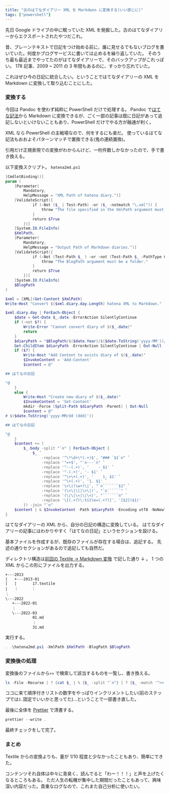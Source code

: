 ```yaml
---
title: "古のはてなダイアリー XML を Markdwon に変換する(いい感じに)"
tags: ["powershell"]
---
```


先日 Google ドライブの中に眠っていた XML を発掘した。古のはてなダイアリーからエクスポートされたやつだこれ。

昔、プレーンテキストで日記をつけ始める前に、誰に見せるでもないブログを書いていた。何度かブログサービスに書いては止めるを繰り返していた。
そのうち最も最近までやってたのがはてなダイアリーで、そのバックアップがこれっぽい。
178 記事、2009 ~ 2011 の 3 年間もあるのに、すっかり忘れていた。

これはぜひ今の日記に統合したい。ということではてなダイアリーの XML を Markdown に変換して取り込むことにした。

### 変換する

今回は Pandoc を使わず純粋に PowerShell だけで処理する。
Pandoc で[はてな記法](https://help.hatenablog.com/entry/text-hatena-list)から Markdown に変換できるが、ごく一部の記事は既に日記があって追記しないといけないこともあり、PowerShell だけでやる方が融通が利く。

XML なら PowerShell の主戦場なので、何をするにも楽だ。
使っているはてな記法もおおよそパターンマッチで置換できる(鬼の連続置換)。

引用だけ正規表現での変換がわからんけど、一桁件数しかなかったので、手で書き換える。

以下変換スクリプト。 `hatena2md.ps1`

````````powershell
[CmdletBinding()]
param (
    [Parameter(
        Mandatory,
        HelpMessage = "XML Path of hatena diary.")]
    [ValidateScript({
            if (-Not ($_ | Test-Path) -or ($_ -notmatch "\.xml")) {
                throw "The file specified in the XmlPath argument must be XML."
            }
            return $True
        })]
    [System.IO.FileInfo]
    $XmlPath,
    [Parameter(
        Mandatory,
        HelpMessage = "Output Path of Markdown diaries.")]
    [ValidateScript({
            if (-Not (Test-Path $_ ) -or -not (Test-Path $_ -PathType Container)) {
                throw "The BlogPath argument must be a folder."
            }
            return $True
        })]
    [System.IO.FileInfo]
    $BlogPath
)

$xml = [XML](Get-Content $XmlPath)
Write-Host "Convert $($xml.diary.day.Length) hatena XML to Markdown."

$xml.diary.day | ForEach-Object {
    $date = Get-Date $_.date -ErrorAction SilentlyContinue
    if (-not $?) {
        Write-Error "Cannot convert diary of $($_.date)"
        return
    }
    $diaryPath = "$BlogPath/$($date.Year)/$($date.ToString('yyyy-MM'))/$($date.toString('dd')).md"
    Get-ChildItem $diaryPath -ErrorAction SilentlyContinue | Out-Null
    if ($?) {
        Write-Host "Add Content to exists diary of $($_.date)"
        $InvokeContent = 'Add-Content'
        $content = @"

## はてなの日記

"@
    }
    else {
        Write-Host "Create new diary of $($_.date)"
        $InvokeContent = 'Set-Content'
        mkdir -Force (Split-Path $diaryPath -Parent) | Out-Null
        $content = @"
# $($date.ToString('yyyy-MM/dd (ddd)'))

## はてなの日記

"@
    }
    $content += (
        $_.body -split "`n" | ForEach-Object {
            $_ `
                -replace '^\*\d+\*(.+)$', "### `$1`n" `
                -replace '^=+$', "`n---`n" `
                -replace '^--(.+)', '    - $1' `
                -replace '^-(.+)', '- $1' `
                -replace '^\+\+(.+)', '    1. $1' `
                -replace '^\+(.+)', '1. $1' `
                -replace '\>\|(\w+)\|', "`n```````$1" `
                -replace '(\>\|\||\>\|)', "`n``````" `
                -replace '(\|\|\<|\|\<)', "```````n" `
                -replace '\[(.+?)\:title=(.+?)]', '[$2]($1)'
        }) -join "`n"
    $content | & $InvokeContent -Path $diaryPath -Encoding utf8 -NoNewline | Out-Null
}
````````

はてなダイアリーの XML から、自分の日記の構造に変換している。
はてなダイアリーの記事にはわかりやすく「はてなの日記」というセクションを設ける。

基本ファイルを作成するが、既存のファイルが存在する場合は、追記する。
先述の通りセクションがあるので追記しても自然だ。

ディレクトリ構造は[前回の Textile → Markdown 変換](/posts/2022-04-02-convert-textile-to-md.html) で記した通り ↓ 。 1 つの XML からこの形にファイルを出力する。

```plaintext
+---2013
|   +---2013-01
|   |       17.textile
|   ︙      ︙
︙
\---2022
   +---2022-01
   ︙
   \---2022-03
            01.md
            ︙
            31.md
```

実行する。

```powershell
. .\hatena2md.ps1 -XmlPath $XmlPath -BlogPath $BlogPath
```

### 変換後の処理

変換後のファイルから`>>` で検索して該当するものを一覧し、書き換える。

```powershell
ls -File -Recurse | ? {cat $_ | % {$_ -split "`n"} | ? {$_ -match '^>>'}} | select -Property FullName
```

ココに来て順序付きリストの数字をやっぱりインクリメントしたい(前のステップでは`1.`固定でいいかと思ってた)...ということで一部書き直した。

最後に全体を [Prettier](https://prettier.io/) で清書する。

```powershell
prettier --write .
```

最終チェックをして完了。

### まとめ

Textile からの変換よりも、量が 1/10 程度と少なかったこともあり、簡単にできた。

コンテンツそれ自体は中々に青臭く、読んでると「わー！！！」と声を上げたくなるところもある。
ただ人生の転機が集中した期間だったこともあって、興味深い内容だった。貴重なログなので、これまた自己分析に使いたい。
